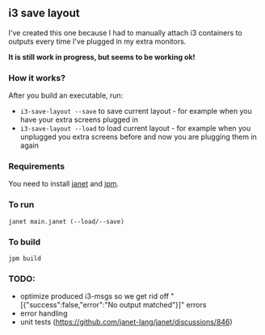## i3 save layout
I've created this one because I had to manually attach i3 containers to outputs every time I've plugged in my extra monitors.

**It is still work in progress, but seems to be working ok!**

### How it works?
After you build an executable, run:
- `i3-save-layout --save` to save current layout - for example when you have your extra screens plugged in
- `i3-save-layout --load` to load current layout - for example when you unplugged you extra screens before and now you are plugging them in again

### Requirements
You need to install [janet](https://janet-lang.org/) and [jpm](https://janet-lang.org/docs/jpm.html).

### To run
```
janet main.janet (--load/--save)
```
### To build
```
jpm build
```

### TODO:
- optimize produced i3-msgs so we get rid off "[{"success":false,"error":"No output matched"}]" errors
- error handling
- unit tests (https://github.com/janet-lang/janet/discussions/846)
